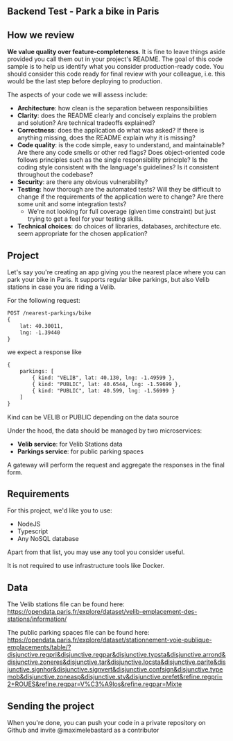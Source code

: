 Backend Test - Park a bike in Paris
---

## How we review

**We value quality over feature-completeness**. It is fine to leave things aside provided you call them out in your project's README. The goal of this code sample is to help us identify what you consider production-ready code. You should consider this code ready for final review with your colleague, i.e. this would be the last step before deploying to production.

The aspects of your code we will assess include:

* **Architecture**: how clean is the separation between responsibilities
* **Clarity**: does the README clearly and concisely explains the problem and solution? Are technical tradeoffs explained?
* **Correctness**: does the application do what was asked? If there is anything missing, does the README explain why it is missing?
* **Code quality**: is the code simple, easy to understand, and maintainable?  Are there any code smells or other red flags? Does object-oriented code follows principles such as the single responsibility principle? Is the coding style consistent with the language's guidelines? Is it consistent throughout the codebase?
* **Security**: are there any obvious vulnerability?
* **Testing**: how thorough are the automated tests? Will they be difficult to change if the requirements of the application were to change? Are there some unit and some integration tests?
	* We're not looking for full coverage (given time constraint) but just trying to get a feel for your testing skills.
* **Technical choices**: do choices of libraries, databases, architecture etc. seem appropriate for the chosen application?

## Project

Let's say you're creating an app giving you the nearest place where you can park your bike in Paris.
It supports regular bike parkings, but also Velib stations in case you are riding a Velib.

For the following request:

```txt
POST /nearest-parkings/bike
{
    lat: 40.30011,
    lng: -1.39440
}
```

we expect a response like
```txt
{
    parkings: [
        { kind: "VELIB", lat: 40.130, lng: -1.49599 },
        { kind: "PUBLIC", lat: 40.6544, lng: -1.59699 },
        { kind: "PUBLIC", lat: 40.599, lng: -1.56999 }
    ]
}
```

Kind can be VELIB or PUBLIC depending on the data source

Under the hood, the data should be managed by two microservices:
- **Velib service**: for Velib Stations data
- **Parkings service**: for public parking spaces

A gateway will perform the request and aggregate the responses in the final form.

## Requirements

For this project, we'd like you to use:
- NodeJS
- Typescript
- Any NoSQL database

Apart from that list, you may use any tool you consider useful.

It is not required to use infrastructure tools like Docker.


## Data

The Velib stations file can be found here:
https://opendata.paris.fr/explore/dataset/velib-emplacement-des-stations/information/

The public parking spaces file can be found here:
https://opendata.paris.fr/explore/dataset/stationnement-voie-publique-emplacements/table/?disjunctive.regpri&disjunctive.regpar&disjunctive.typsta&disjunctive.arrond&disjunctive.zoneres&disjunctive.tar&disjunctive.locsta&disjunctive.parite&disjunctive.signhor&disjunctive.signvert&disjunctive.confsign&disjunctive.typemob&disjunctive.zoneasp&disjunctive.stv&disjunctive.prefet&refine.regpri=2+ROUES&refine.regpar=V%C3%A9los&refine.regpar=Mixte


## Sending the project

When you're done, you can push your code in a private repository on Github and invite @maximelebastard as a contributor
